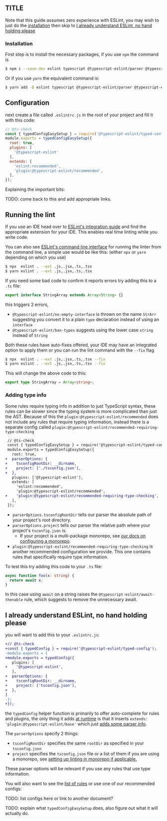 ## TITLE

Note that this guide assumes zero experience with ESLint, you may wish to just do the [installation](#Installation) then skip to [I already understand ESLint, no hand holding please][exportguide]

### Installation

First step is to install the necessary packages, if you use `npm` the command is

```bash
$ npm i --save-dev eslint typescript @typescript-eslint/parser @typescript-eslint/eslint-plugin
```

Or if you use `yarn` the equivalent command is:

```bash
$ yarn add -D eslint typescript @typescript-eslint/parser @typescript-eslint/eslint-plugin
```

## Configuration

next create a file called `.eslintrc.js` in the root of your project and fill it with this code:

<!-- prettier-ignore -->
```js
// @ts-check
const { typedConfigEasySetup } = require('@typescript-eslint/typed-config');
module.exports = typedConfigEasySetup({
  root: true,
  plugins: [
    '@typescript-eslint'
  ],
  extends: [
    'eslint:recommended',
    'plugin:@typescript-eslint/recommended',
  ],
});
```

Explaining the important bits:

TODO: come back to this and add appropriate links.

## Running the lint

If you use an IDE head over to [ESLint's integration guide][eslintintegration] and find the appropriate extension for your IDE. This enables real time linting while you write code.

You can also see [ESLint's command line interface][eslintcommandline] for running the linter from the command line, a simple use would be like this: (either `npx` or `yarn` depending on which you use)

```bash
$ npx  eslint . --ext .js,.jsx,.ts,.tsx
$ yarn eslint . --ext .js,.jsx,.ts,.tsx
```

If you need some bad code to confirm it reports errors try adding this to a `.ts` file:

```ts
export interface StringArray extends Array<String> {}
```

this triggers 2 errors,

- `@typescript-eslint/no-empty-interface` is thrown on the name `StrArr` suggesting you convert it to a plain `type` declaration instead of using an `interface`
- `@typescript-eslint/ban-types` suggests using the lower case `string` instead of `String`

Both these rules have auto-fixes offered, your IDE may have an integrated option to apply them or you can run the lint command with the `--fix` flag

```bash
$ npx  eslint . --ext .js,.jsx,.ts,.tsx --fix
$ yarn eslint . --ext .js,.jsx,.ts,.tsx --fix
```

This will change the above code to this:

```ts
export type StringArray = Array<string>;
```

### Adding type info

Some rules require typing info in addition to just TypeScript syntax, these rules can be slower since the typing system is more complicated than just the AST. Because of this the `plugin:@typescript-eslint/recommended` does not include any rules that require typing information, instead there is a separate config called `plugin:@typescript-eslint/recommended-requiring-type-checking`

```diff
 // @ts-check
 const { typedConfigEasySetup } = require('@typescript-eslint/typed-config');
 module.exports = typedConfigEasySetup({
   root: true,
+  parserOptions: {
+    tsconfigRootDir: __dirname,
+    project: ['./tsconfig.json'],
+  },
   plugins: ['@typescript-eslint'],
   extends: [
     'eslint:recommended',
     'plugin:@typescript-eslint/recommended',
+    'plugin:@typescript-eslint/recommended-requiring-type-checking',
   ],
 });
```

- `parserOptions.tsconfigRootDir` tells our parser the absolute path of your project's root directory.
- `parserOptions.project` tells our parser the relative path where your project's `tsconfig.json` is.
  - If your project is a multi-package monorepo, see [our docs on configuring a monorepo](./MONOREPO.md).
- `plugin:@typescript-eslint/recommended-requiring-type-checking` is another recommended configuration we provide. This one contains rules that specifically require type information.

To test this try adding this code to your `.ts` file:

```ts
async function foo(x: string) {
  return await x;
}
```

In this case using `await` on a string raises the `@typescript-eslint/await-thenable` rule, which suggests to remove the unnecessary await.

## I already understand ESLint, no hand holding please

you will want to add this to your `.eslintrc.js`:

```diff
+// @ts-check
+const { typedConfig } = require('@typescript-eslint/typed-config');
-module.exports = {
+module.exports = typedConfig({
   plugins: [
+    '@typescript-eslint',
   ],
+  parserOptions: {
+    tsconfigRootDir: __dirname,
+    project: ['tsconfig.json'],
+  },
]
-};
+});
```

the `typedConfig` helper function is primarily to offer auto-complete for rules and plugins, the only thing it adds [at runtime][typedconfigruntime] is that it inserts `extends: 'plugin:@typescript-eslint/base'` which just [adds some parser info][baseconfig].

The `parserOptions` specify 2 things:

- `tsconfigRootDir` specifies the same `rootDir` as specified in your `tsconfig.json`
- `project` specifies the `tsconfig.json` file or a list of them if you are using a monorepo, see [setting up linting in monorepo if applicable.][monorepo]

These parser options will be relevant if you use any rules that use type information.

You will also want to see the [list of rules][rules] or use one of our recommended configs:

TODO: list configs here or link to another document?

TODO: explain what `typedConfigEasySetup` does, also figure out what it will actually do.

<!-- links: -->

[exportguide]: #I%20already%20understand%20ESLint,%20no%20hand%20holding%20please
[eslintintegration]: https://eslint.org/docs/user-guide/integrations
[eslintcommandline]: https://eslint.org/docs/user-guide/command-line-interface
[typedconfigruntime]: #TODO
[baseconfig]: #TODO
[monorepo]: #TODO
[rules]: #TODO
